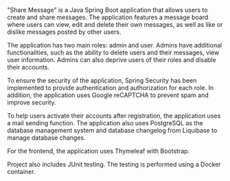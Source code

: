 "Share Message" is a Java Spring Boot application that allows users to create and share messages. 
The application features a message board where users can view, edit and delete their own messages, as well as like or dislike messages posted by other users.

The application has two main roles: admin and user. Admins have additional functionalities, such as the ability to delete users and their messages, view user information. 
Admins can also deprive users of their roles and disable their accounts.

To ensure the security of the application, Spring Security has been implemented to provide authentication and authorization for each role. 
In addition, the application uses Google reCAPTCHA to prevent spam and improve security.

To help users activate their accounts after registration, the application uses a mail sending function. 
The application also uses PostgreSQL as the database management system and database changelog from Liquibase to manage database changes.

For the frontend, the application uses Thymeleaf with Bootstrap. 

Project also includes JUnit testing. 
The testing is performed using a Docker container.
